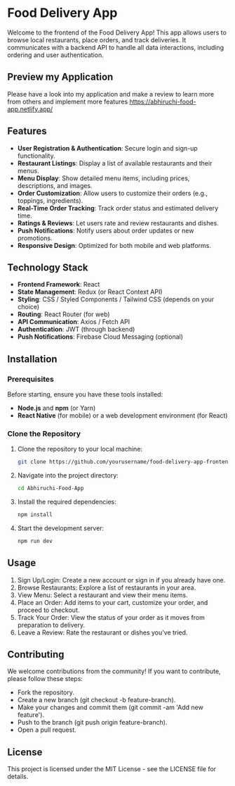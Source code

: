 # Food Delivery App

Welcome to the frontend of the Food Delivery App! This app allows users to browse local restaurants, place orders, and track deliveries. It communicates with a backend API to handle all data interactions, including ordering and user authentication.

## Preview my Application
Please have a look into my application and make a review to learn more from others and implement more features
https://abhiruchi-food-app.netlify.app/

## Features

- **User Registration & Authentication**: Secure login and sign-up functionality.
- **Restaurant Listings**: Display a list of available restaurants and their menus.
- **Menu Display**: Show detailed menu items, including prices, descriptions, and images.
- **Order Customization**: Allow users to customize their orders (e.g., toppings, ingredients).
- **Real-Time Order Tracking**: Track order status and estimated delivery time.
- **Ratings & Reviews**: Let users rate and review restaurants and dishes.
- **Push Notifications**: Notify users about order updates or new promotions.
- **Responsive Design**: Optimized for both mobile and web platforms.

## Technology Stack

- **Frontend Framework**: React 
- **State Management**: Redux (or React Context API)
- **Styling**: CSS / Styled Components / Tailwind CSS (depends on your choice)
- **Routing**: React Router (for web)
- **API Communication**: Axios / Fetch API
- **Authentication**: JWT (through backend)
- **Push Notifications**: Firebase Cloud Messaging (optional)
  
## Installation

### Prerequisites

Before starting, ensure you have these tools installed:

- **Node.js** and **npm** (or Yarn)
- **React Native** (for mobile) or a web development environment (for React)

### Clone the Repository

1. Clone the repository to your local machine:

   ```bash
   git clone https://github.com/yourusername/food-delivery-app-frontend.git
2. Navigate into the project directory:

   ```bash
   cd Abhiruchi-Food-App

3. Install the required dependencies:

   ```bash
   npm install

4. Start the development server:

   ```bash
   npm run dev

## Usage
1. Sign Up/Login: Create a new account or sign in if you already have one.
2. Browse Restaurants: Explore a list of restaurants in your area.
3. View Menu: Select a restaurant and view their menu items.
4. Place an Order: Add items to your cart, customize your order, and proceed to checkout.
5. Track Your Order: View the status of your order as it moves from preparation to delivery.
6. Leave a Review: Rate the restaurant or dishes you've tried.


## Contributing
We welcome contributions from the community! If you want to contribute, please follow these steps:

- Fork the repository.
- Create a new branch (git checkout -b feature-branch).
- Make your changes and commit them (git commit -am 'Add new feature').
- Push to the branch (git push origin feature-branch).
- Open a pull request.

  
## License
This project is licensed under the MIT License - see the LICENSE file for details.
